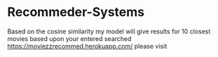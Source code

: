 # Recommeder-Systems
Based on the cosine similarity my model will give results for 10 closest movies based upon your entered searched 
https://moviezzrecommed.herokuapp.com/ please visit 
